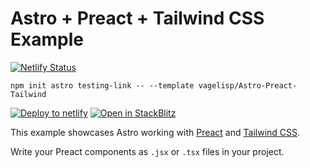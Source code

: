 # Astro + Preact + Tailwind CSS Example
[![Netlify Status](https://api.netlify.com/api/v1/badges/602d9474-3ad2-49a9-a012-169c715a608c/deploy-status)](https://app.netlify.com/sites/astro-preact-tailwind/deploys)
```
npm init astro testing-link -- --template vagelisp/Astro-Preact-Tailwind
```
[![Deploy to netlify](https://www.netlify.com/img/deploy/button.svg)](https://app.netlify.com/start/deploy?repository=https://github.com/vagelisp/Astro-Preact-Tailwind)
[![Open in StackBlitz](https://developer.stackblitz.com/img/open_in_stackblitz.svg)](https://stackblitz.com/github.com/vagelisp/Astro-Preact-Tailwind)

This example showcases Astro working with [Preact](https://preactjs.com) and [Tailwind CSS](https://tailwindcss.com/).

Write your Preact components as `.jsx` or `.tsx` files in your project.
